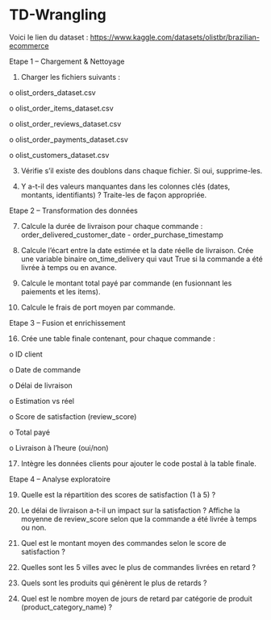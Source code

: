 # TD-Wrangling
Voici le lien du dataset : https://www.kaggle.com/datasets/olistbr/brazilian-ecommerce

Etape 1 – Chargement & Nettoyage

1. Charger les fichiers suivants :
   
o olist_orders_dataset.csv

o olist_order_items_dataset.csv

o olist_order_reviews_dataset.csv

o olist_order_payments_dataset.csv

o olist_customers_dataset.csv

3. Vérifie s’il existe des doublons dans chaque fichier. Si oui, supprime-les.
   
5. Y a-t-il des valeurs manquantes dans les colonnes clés (dates, montants, identifiants) ? Traite-les de façon appropriée.
   
Etape 2 – Transformation des données

7. Calcule la durée de livraison pour chaque commande : order_delivered_customer_date - order_purchase_timestamp
   
9. Calcule l’écart entre la date estimée et la date réelle de livraison. Crée une variable binaire on_time_delivery qui vaut True si la commande a été livrée à temps ou en avance.
    
11. Calcule le montant total payé par commande (en fusionnant les paiements et les items).
    
13. Calcule le frais de port moyen par commande.
    
Etape 3 – Fusion et enrichissement

16. Crée une table finale contenant, pour chaque commande :
    
o ID client

o Date de commande

o Délai de livraison

o Estimation vs réel

o Score de satisfaction (review_score)

o Total payé

o Livraison à l’heure (oui/non)

17. Intègre les données clients pour ajouter le code postal à la table finale.
    
Etape 4 – Analyse exploratoire

19. Quelle est la répartition des scores de satisfaction (1 à 5) ?

20. Le délai de livraison a-t-il un impact sur la satisfaction ? Affiche la moyenne de review_score selon que la commande a été livrée à temps ou non.
    
22. Quel est le montant moyen des commandes selon le score de satisfaction ?
    
24. Quelles sont les 5 villes avec le plus de commandes livrées en retard ?
    
26. Quels sont les produits qui génèrent le plus de retards ?
    
28. Quel est le nombre moyen de jours de retard par catégorie de produit (product_category_name) ?

